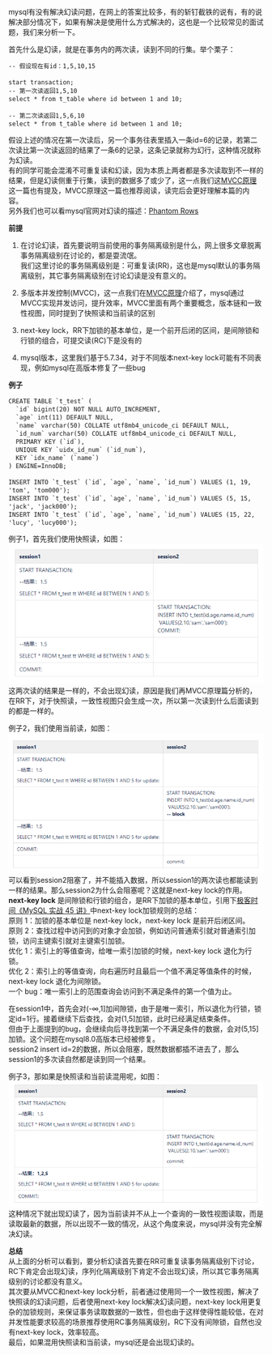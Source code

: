 mysql有没有解决幻读问题，在网上的答案比较多，有的斩钉截铁的说有，有的说解决部分情况下，如果有解决是使用什么方式解决的，这也是一个比较常见的面试题，我们来分析一下。     

首先什么是幻读，就是在事务内的两次读，读到不同的行集。举个栗子：   
```
-- 假设现在有id：1,5,10,15

start transaction;
-- 第一次读返回1,5,10
select * from t_table where id between 1 and 10;

-- 第二次读返回1,5,6,10
select * from t_table where id between 1 and 10;
```

假设上述的情况在第一次读后，另一个事务往表里插入一条id=6的记录，若第二次读比第一次读返回的结果了一条6的记录，这条记录就称为幻行，这种情况就称为幻读。     
有的同学可能会混淆不可重复读和幻读，因为本质上两者都是多次读取到不一样的结果，但是幻读侧重于行集，读到的数据多了或少了，这一点我们这[MVCC原理]()这一篇也有提及，MVCC原理这一篇也推荐阅读，读完后会更好理解本篇的内容。    
另外我们也可以看mysql官网对幻读的描述：[Phantom Rows](https://dev.mysql.com/doc/refman/8.0/en/innodb-next-key-locking.html)    

**前提**    
1. 在讨论幻读，首先要说明当前使用的事务隔离级别是什么，网上很多文章脱离事务隔离级别在讨论的，都是耍流氓。     
我们这里讨论的事务隔离级别是：可重复读(RR)，这也是mysql默认的事务隔离级别，其它事务隔离级别在讨论幻读是没有意义的。    

2. 多版本并发控制(MVCC)，这一点我们在[MVCC原理]()介绍了，mysql通过MVCC实现并发访问，提升效率，MVCC里面有两个重要概念，版本链和一致性视图，同时提到了快照读和当前读的区别        

3. next-key lock，RR下加锁的基本单位，是一个前开后闭的区间，是间隙锁和行锁的组合，可提交读(RC)下是没有的     

4. mysql版本，这里我们基于5.7.34，对于不同版本next-key lock可能有不同表现，例如mysql在高版本修复了一些bug    

**例子**    
```
CREATE TABLE `t_test` (
  `id` bigint(20) NOT NULL AUTO_INCREMENT,
  `age` int(11) DEFAULT NULL,
  `name` varchar(50) COLLATE utf8mb4_unicode_ci DEFAULT NULL,
  `id_num` varchar(50) COLLATE utf8mb4_unicode_ci DEFAULT NULL,
  PRIMARY KEY (`id`),
  UNIQUE KEY `uidx_id_num` (`id_num`),
  KEY `idx_name` (`name`)
) ENGINE=InnoDB;

INSERT INTO `t_test` (`id`, `age`, `name`, `id_num`) VALUES (1, 19, 'tom', 'tom000');
INSERT INTO `t_test` (`id`, `age`, `name`, `id_num`) VALUES (5, 15, 'jack', 'jack000');
INSERT INTO `t_test` (`id`, `age`, `name`, `id_num`) VALUES (15, 22, 'lucy', 'lucy000');
```    

例子1，首先我们使用快照读，如图：   
![image](https://github.com/jmilktea/jtea/blob/master/mysql/images/phantom-row1.png)    
这两次读的结果是一样的，不会出现幻读，原因是我们再MVCC原理篇分析的，在RR下，对于快照读，一致性视图只会生成一次，所以第一次读到什么后面读到的都是一样的。

例子2，我们使用当前读，如图：   
![image](https://github.com/jmilktea/jtea/blob/master/mysql/images/phantom-row2.png)    
可以看到session2阻塞了，并不能插入数据，所以session1的两次读也都能读到一样的结果。那么session2为什么会阻塞呢？这就是next-key lock的作用。    
**next-key lock** 是间隙锁和行锁的组合，是RR下加锁的基本单位，引用下[极客时间《MySQL 实战 45 讲》](https://time.geekbang.org/column/article/75659)中next-key lock加锁规则的总结：   
原则 1：加锁的基本单位是 next-key lock，next-key lock 是前开后闭区间。    
原则 2：查找过程中访问到的对象才会加锁，例如访问普通索引就对普通索引加锁，访问主键索引就对主键索引加锁。    
优化 1：索引上的等值查询，给唯一索引加锁的时候，next-key lock 退化为行锁。     
优化 2：索引上的等值查询，向右遍历时且最后一个值不满足等值条件的时候，next-key lock 退化为间隙锁。    
一个 bug：唯一索引上的范围查询会访问到不满足条件的第一个值为止。    

在session1中，首先会对(-∞,1]加间隙锁，由于是唯一索引，所以退化为行锁，锁定id=1行。接着继续下后查找，会对(1,5]加锁，此时已经满足结束条件。    
但由于上面提到的bug，会继续向后寻找到第一个不满足条件的数据，会对(5,15]加锁。这个问题在mysql8.0高版本已经被修复。    
session2 insert id=2的数据，所以会阻塞，既然数据都插不进去了，那么session1的多次读自然都是读到同一个结果。       

例子3，那如果是快照读和当前读混用呢，如图：    
![image](https://github.com/jmilktea/jtea/blob/master/mysql/images/phantom-row3.png)    
这种情况下就出现幻读了，因为当前读并不从上一个查询的一致性视图读取，而是读取最新的数据，所以出现不一致的情况，从这个角度来说，mysql并没有完全解决幻读。     

**总结**    
从上面的分析可以看到，要分析幻读首先要在RR可重复读事务隔离级别下讨论，RC下肯定会出现幻读，序列化隔离级别下肯定不会出现幻读，所以其它事务隔离级别的讨论都没有意义。    
其次要从MVCC和next-key lock分析，前者通过使用同一个一致性视图，解决了快照读的幻读问题，后者使用next-key lock解决幻读问题，next-key lock用更复杂的加锁规则，来保证事务读取数据的一致性，但也由于这样使得性能较低，在对并发性能要求较高的场景推荐使用RC事务隔离级别，RC下没有间隙锁，自然也没有next-key lock，效率较高。    
最后，如果混用快照读和当前读，mysql还是会出现幻读的。    






